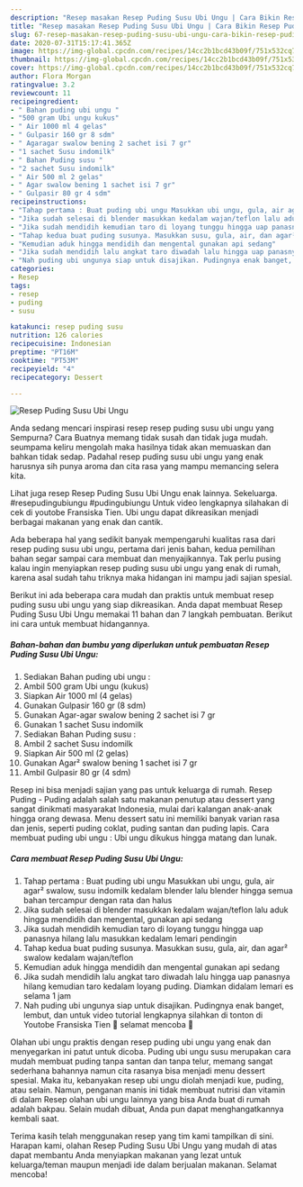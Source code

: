 ```yaml
---
description: "Resep masakan Resep Puding Susu Ubi Ungu | Cara Bikin Resep Puding Susu Ubi Ungu Yang Enak dan Simpel"
title: "Resep masakan Resep Puding Susu Ubi Ungu | Cara Bikin Resep Puding Susu Ubi Ungu Yang Enak dan Simpel"
slug: 67-resep-masakan-resep-puding-susu-ubi-ungu-cara-bikin-resep-puding-susu-ubi-ungu-yang-enak-dan-simpel
date: 2020-07-31T15:17:41.365Z
image: https://img-global.cpcdn.com/recipes/14cc2b1bcd43b09f/751x532cq70/resep-puding-susu-ubi-ungu-foto-resep-utama.jpg
thumbnail: https://img-global.cpcdn.com/recipes/14cc2b1bcd43b09f/751x532cq70/resep-puding-susu-ubi-ungu-foto-resep-utama.jpg
cover: https://img-global.cpcdn.com/recipes/14cc2b1bcd43b09f/751x532cq70/resep-puding-susu-ubi-ungu-foto-resep-utama.jpg
author: Flora Morgan
ratingvalue: 3.2
reviewcount: 11
recipeingredient:
- " Bahan puding ubi ungu "
- "500 gram Ubi ungu kukus"
- " Air 1000 ml 4 gelas"
- " Gulpasir 160 gr 8 sdm"
- " Agaragar swalow bening 2 sachet isi 7 gr"
- "1 sachet Susu indomilk"
- " Bahan Puding susu "
- "2 sachet Susu indomilk"
- " Air 500 ml 2 gelas"
- " Agar swalow bening 1 sachet isi 7 gr"
- " Gulpasir 80 gr 4 sdm"
recipeinstructions:
- "Tahap pertama : Buat puding ubi ungu Masukkan ubi ungu, gula, air agar² swalow, susu indomilk kedalam blender lalu blender hingga semua bahan tercampur dengan rata dan halus"
- "Jika sudah selesai di blender masukkan kedalam wajan/teflon lalu aduk hingga mendidih dan mengental, gunakan api sedang"
- "Jika sudah mendidih kemudian taro di loyang tunggu hingga uap panasnya hilang lalu masukkan kedalam lemari pendingin"
- "Tahap kedua buat puding susunya. Masukkan susu, gula, air, dan agar² swalow kedalam wajan/teflon"
- "Kemudian aduk hingga mendidih dan mengental gunakan api sedang"
- "Jika sudah mendidih lalu angkat taro diwadah lalu hingga uap panasnya hilang kemudian taro kedalam loyang puding. Diamkan didalam lemari es selama 1 jam"
- "Nah puding ubi ungunya siap untuk disajikan. Pudingnya enak banget, lembut, dan untuk video tutorial lengkapnya silahkan di tonton di Youtobe Fransiska Tien 🙂 selamat mencoba 🙏"
categories:
- Resep
tags:
- resep
- puding
- susu

katakunci: resep puding susu 
nutrition: 126 calories
recipecuisine: Indonesian
preptime: "PT16M"
cooktime: "PT53M"
recipeyield: "4"
recipecategory: Dessert

---
```



![Resep Puding Susu Ubi Ungu](https://img-global.cpcdn.com/recipes/14cc2b1bcd43b09f/751x532cq70/resep-puding-susu-ubi-ungu-foto-resep-utama.jpg)

Anda sedang mencari inspirasi resep resep puding susu ubi ungu yang Sempurna? Cara Buatnya memang tidak susah dan tidak juga mudah. seumpama keliru mengolah maka hasilnya tidak akan memuaskan dan bahkan tidak sedap. Padahal resep puding susu ubi ungu yang enak harusnya sih punya aroma dan cita rasa yang mampu memancing selera kita.

Lihat juga resep Resep Puding Susu Ubi Ungu enak lainnya. Sekeluarga. #resepudingubiungu #pudingubiungu Untuk video lengkapnya silahakan di cek di youtobe Fransiska Tien. Ubi ungu dapat dikreasikan menjadi berbagai makanan yang enak dan cantik.

Ada beberapa hal yang sedikit banyak mempengaruhi kualitas rasa dari resep puding susu ubi ungu, pertama dari jenis bahan, kedua pemilihan bahan segar sampai cara membuat dan menyajikannya. Tak perlu pusing kalau ingin menyiapkan resep puding susu ubi ungu yang enak di rumah, karena asal sudah tahu triknya maka hidangan ini mampu jadi sajian spesial.


Berikut ini ada beberapa cara mudah dan praktis untuk membuat resep puding susu ubi ungu yang siap dikreasikan. Anda dapat membuat Resep Puding Susu Ubi Ungu memakai 11 bahan dan 7 langkah pembuatan. Berikut ini cara untuk membuat hidangannya.

<!--inarticleads1-->

##### Bahan-bahan dan bumbu yang diperlukan untuk pembuatan Resep Puding Susu Ubi Ungu:

1. Sediakan  Bahan puding ubi ungu :
1. Ambil 500 gram Ubi ungu (kukus)
1. Siapkan  Air 1000 ml (4 gelas)
1. Gunakan  Gulpasir 160 gr (8 sdm)
1. Gunakan  Agar-agar swalow bening 2 sachet isi 7 gr
1. Gunakan 1 sachet Susu indomilk
1. Sediakan  Bahan Puding susu :
1. Ambil 2 sachet Susu indomilk
1. Siapkan  Air 500 ml (2 gelas)
1. Gunakan  Agar² swalow bening 1 sachet isi 7 gr
1. Ambil  Gulpasir 80 gr (4 sdm)


Resep ini bisa menjadi sajian yang pas untuk keluarga di rumah. Resep Puding - Puding adalah salah satu makanan penutup atau dessert yang sangat dinikmati masyarakat Indonesia, mulai dari kalangan anak-anak hingga orang dewasa. Menu dessert satu ini memiliki banyak varian rasa dan jenis, seperti puding coklat, puding santan dan puding lapis. Cara membuat puding ubi ungu : Ubi ungu dikukus hingga matang dan lunak. 

<!--inarticleads2-->

##### Cara membuat Resep Puding Susu Ubi Ungu:

1. Tahap pertama : Buat puding ubi ungu Masukkan ubi ungu, gula, air agar² swalow, susu indomilk kedalam blender lalu blender hingga semua bahan tercampur dengan rata dan halus
1. Jika sudah selesai di blender masukkan kedalam wajan/teflon lalu aduk hingga mendidih dan mengental, gunakan api sedang
1. Jika sudah mendidih kemudian taro di loyang tunggu hingga uap panasnya hilang lalu masukkan kedalam lemari pendingin
1. Tahap kedua buat puding susunya. Masukkan susu, gula, air, dan agar² swalow kedalam wajan/teflon
1. Kemudian aduk hingga mendidih dan mengental gunakan api sedang
1. Jika sudah mendidih lalu angkat taro diwadah lalu hingga uap panasnya hilang kemudian taro kedalam loyang puding. Diamkan didalam lemari es selama 1 jam
1. Nah puding ubi ungunya siap untuk disajikan. Pudingnya enak banget, lembut, dan untuk video tutorial lengkapnya silahkan di tonton di Youtobe Fransiska Tien 🙂 selamat mencoba 🙏


Olahan ubi ungu praktis dengan resep puding ubi ungu yang enak dan menyegarkan ini patut untuk dicoba. Puding ubi ungu susu merupakan cara mudah membuat puding tanpa santan dan tanpa telur, memang sangat sederhana bahannya namun cita rasanya bisa menjadi menu dessert spesial. Maka itu, kebanyakan resep ubi ungu diolah menjadi kue, puding, atau selain. Namun, penganan manis ini tidak membuat nutrisi dan vitamin di dalam Resep olahan ubi ungu lainnya yang bisa Anda buat di rumah adalah bakpau. Selain mudah dibuat, Anda pun dapat menghangatkannya kembali saat. 

Terima kasih telah menggunakan resep yang tim kami tampilkan di sini. Harapan kami, olahan Resep Puding Susu Ubi Ungu yang mudah di atas dapat membantu Anda menyiapkan makanan yang lezat untuk keluarga/teman maupun menjadi ide dalam berjualan makanan. Selamat mencoba!
